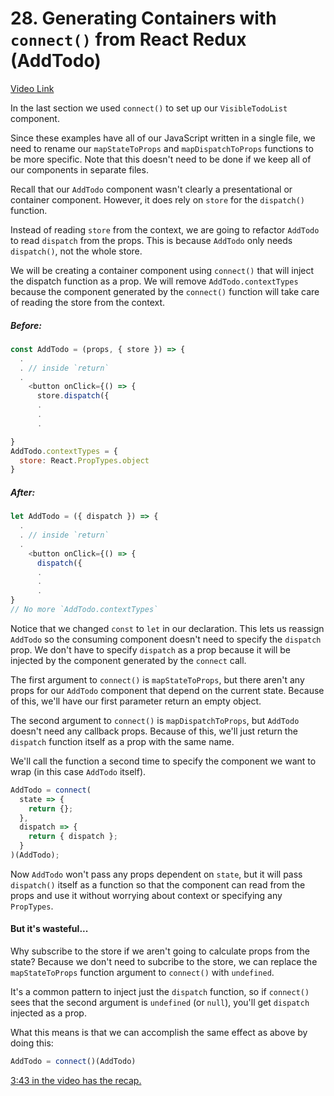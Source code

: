 # 28. Generating Containers with `connect()` from React Redux (AddTodo)
[Video Link](https://egghead.io/lessons/javascript-redux-generating-containers-with-connect-from-react-redux-addtodo)

In the last section we used `connect()` to set up our `VisibleTodoList` component. 

Since these examples have all of our JavaScript written in a single file, we need to rename our `mapStateToProps` and `mapDispatchToProps` functions to be more specific. Note that this doesn't need to be done if we keep all of our components in separate files.

Recall that our `AddTodo` component wasn't clearly a presentational or container component. However, it does rely on `store` for the `dispatch()` function.

Instead of reading `store` from the context, we are going to refactor `AddTodo` to read `dispatch` from the props. This is because `AddTodo` only needs `dispatch()`, not the whole store.

We will be creating a container component using `connect()` that will inject the dispatch function as a prop. We will remove `AddTodo.contextTypes` because the component generated by the `connect()` function will take care of reading the store from the context.


##### Before:
```JavaScript
const AddTodo = (props, { store }) => {
  .
  . // inside `return`
  .
    <button onClick={() => {
      store.dispatch({
      .
      .
      .

}
AddTodo.contextTypes = {
  store: React.PropTypes.object
}
```
##### After:
```JavaScript
let AddTodo = ({ dispatch }) => {
  .
  . // inside `return`
  .
    <button onClick={() => {
      dispatch({
      .
      .
      .
}
// No more `AddTodo.contextTypes`
```

Notice that we changed `const` to `let` in our declaration. This lets us reassign `AddTodo` so the consuming component doesn't need to specify the `dispatch` prop. We don't have to specify `dispatch` as a prop because it will be injected by the component generated by the `connect` call.

The first argument to `connect()` is `mapStateToProps`, but there aren't any props for our `AddTodo` component that depend on the current state. Because of this, we'll have our first parameter return an empty object.

The second argument to `connect()` is `mapDispatchToProps`, but `AddTodo` doesn't need any callback props. Because of this, we'll just return the `dispatch` function itself as a prop with the same name.

We'll call the function a second time to specify the component we want to wrap (in this case `AddTodo` itself).

```JavaScript
AddTodo = connect(
  state => {
    return {};
  },
  dispatch => {
    return { dispatch };
  }
)(AddTodo);
```

Now `AddTodo` won't pass any props dependent on `state`, but it will pass `dispatch()` itself as a function so that the component can read from the props and use it without worrying about context or specifying any `PropTypes`.

#### But it's wasteful...
Why subscribe to the store if we aren't going to calculate props from the state? Because we don't need to subcribe to the store, we can replace the `mapStateToProps` function argument to `connect()` with `undefined`.

It's a common pattern to inject just the `dispatch` function, so if `connect()` sees that the second argument is `undefined` (or `null`), you'll get `dispatch` injected as a prop.

What this means is that we can accomplish the same effect as above by doing this:
```JavaScript
AddTodo = connect()(AddTodo)
```

[3:43 in the video has the recap.](https://egghead.io/lessons/javascript-redux-generating-containers-with-connect-from-react-redux-addtodo)
